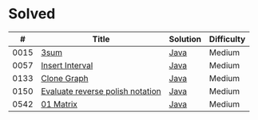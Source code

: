 # Solved

| # | Title | Solution | Difficulty |
|---| ----- | -------- | ---------- |
| 0015 | [3sum](https://leetcode.com/problems/3sum/) | [Java](https://github.com/SeonJK/LeetCode/tree/main/0015-3sum) | Medium |
| 0057 | [Insert Interval](https://leetcode.com/problems/insert-interval/) | [Java](https://github.com/SeonJK/LeetCode/tree/main/0057-insert-interval) | Medium |
| 0133 | [Clone Graph](https://leetcode.com/problems/clone-graph/) | [Java](https://github.com/SeonJK/LeetCode/tree/main/0133-clone-graph) | Medium |
| 0150 | [Evaluate reverse polish notation](https://leetcode.com/problems/evaluate-reverse-polish-notation/) | [Java](https://github.com/SeonJK/LeetCode/tree/main/0150-evaluate-reverse-polish-notation) | Medium | 
| 0542 | [01 Matrix](https://leetcode.com/problems/01-matrix/) | [Java](https://github.com/SeonJK/LeetCode/tree/main/0542-01-matrix) | Medium |
